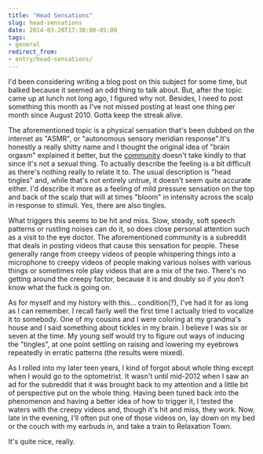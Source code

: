 ```yaml
---
title: "Head Sensations"
slug: head-sensations
date: 2014-03-20T17:30:00-05:00
tags:
- general
redirect_from:
- entry/head-sensations/
---
```

I'd been considering writing a blog post on this subject for some time, but balked because it seemed an odd thing to talk about. But, after the topic came up at lunch not long ago, I figured why not. Besides, I need to post something this month as I've not missed posting at least one thing per month since August 2010. Gotta keep the streak alive.

The aforementioned topic is a physical sensation that's been dubbed on the internet as "ASMR", or "autonomous sensory meridian response".It's honestly a really shitty name and I thought the original idea of "brain orgasm" explained it better, but the [community](http://www.reddit.com/r/asmr) doesn't take kindly to that since it's not a sexual thing. To actually describe the feeling is a bit difficult as there's nothing really to relate it to. The usual description is "head tingles" and, while that's not entirely untrue, it doesn't seem quite accurate either. I'd describe it more as a feeling of mild pressure sensation on the top and back of the scalp that will at times "bloom" in intensity across the scalp in response to stimuli. Yes, there are also tingles.

What triggers this seems to be hit and miss. Slow, steady, soft speech patterns or rustling noises can do it, so does close personal attention such as a visit to the eye doctor. The aforementioned community is a subreddit that deals in posting videos that cause this sensation for people. These generally range from creepy videos of people whispering things into a microphone to creepy videos of people making various noises with various things or sometimes role play videos that are a mix of the two. There's no getting around the creepy factor, because it is and doubly so if you don't know what the fuck is going on.

As for myself and my history with this... condition(?), I've had it for as long as I can remember. I recall fairly well the first time I actually tried to vocalize it to somebody. One of my cousins and I were coloring at my grandma's house and I said something about tickles in my brain. I believe I was six or seven at the time. My young self would try to figure out ways of inducing the "tingles", at one point settling on raising and lowering my eyebrows repeatedly in erratic patterns (the results were mixed).

As I rolled into my later teen years, I kind of forgot about whole thing except when I would go to the optometrist. It wasn't until mid-2012 when I saw an ad for the subreddit that it was brought back to my attention and a little bit of perspective put on the whole thing. Having been tuned back into the phenomenon and having a better idea of how to trigger it, I tested the waters with the creepy videos and, though it's hit and miss, they work. Now, late in the evening, I'll often put one of those videos on, lay down on my bed or the couch with my earbuds in, and take a train to Relaxation Town.

It's quite nice, really.
